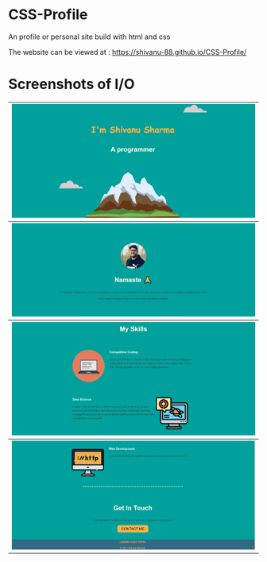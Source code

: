 # CSS-Profile
An profile or personal site build with html and css

The website can be viewed at : https://shivanu-88.github.io/CSS-Profile/


# Screenshots of I/O

<table style="width:100%">
  <tr>
    <th><img src="Screenshots/ss1.png" /></th>
  </tr>
  <tr>
    <th><img src="Screenshots/ss2.png"/></th>
  </tr>
  <tr>
    <th><img src="Screenshots/ss3.png" /></th>
  </tr>
  <tr>
    <th><img src="Screenshots/ss4.png" /></th>
  </tr>
 </table>
